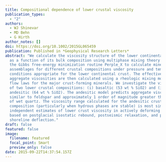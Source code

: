 ```yaml
---
title: Compositional dependence of lower crustal viscosity
publication_types:
  - "2"
authors:
  - WJ Shinevar
  - MD Behn
  - G Hirth
author_notes: []
doi: https://doi.org/10.1002/2015GL065459
publication: Published in *Geophysical Research Letters*
abstract: "We calculate the viscosity structure of the lower continental crust
  as a function of its bulk composition using multiphase mixing theory. We use
  the Gibbs free-energy minimization routine Perple_X to calculate mineral
  assemblages for different crustal compositions under pressure and temperature
  conditions appropriate for the lower continental crust. The effective
  aggregate viscosities are then calculated using a rheologic mixing model and
  flow laws for the major crust-forming minerals. We investigate the viscosity
  of two lower crustal compositions: (i) basaltic (53 wt % SiO2) and (ii)
  andesitic (64 wt % SiO2). The andesitic model predicts aggregate viscosities
  similar to feldspar and approximately 1 order of magnitude greater than that
  of wet quartz. The viscosity range calculated for the andesitic crustal
  composition (particularly when hydrous phases are stable) is most similar to
  independent estimates of lower crust viscosity in actively deforming regions
  based on postglacial isostatic rebound, postseismic relaxation, and paleolake
  shoreline deflection."
draft: false
featured: false
image:
  filename: featured
  focal_point: Smart
  preview_only: false
date: 2015-09-22T14:37:54.157Z
---
```

